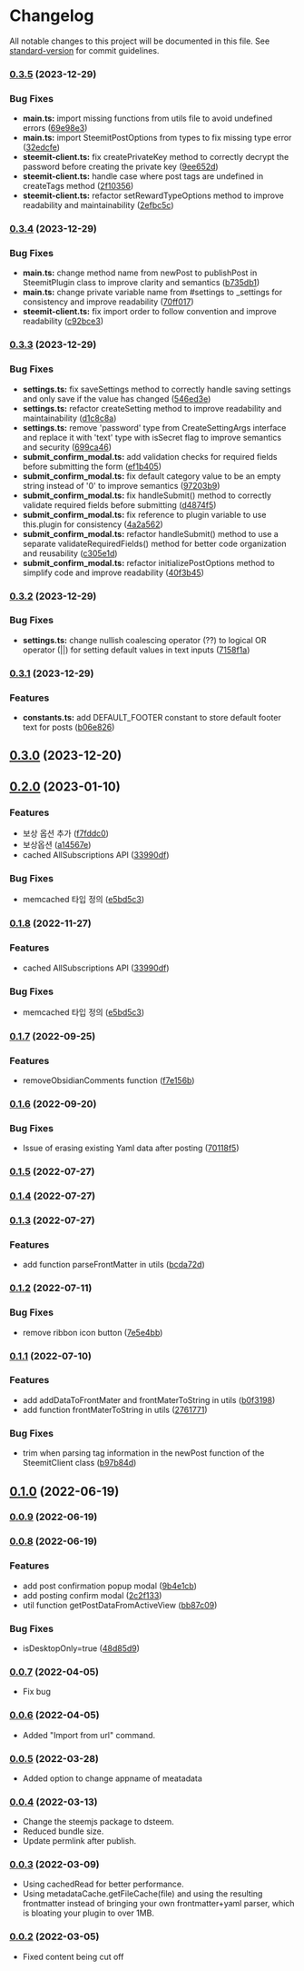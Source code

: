 # Changelog

All notable changes to this project will be documented in this file. See [standard-version](https://github.com/conventional-changelog/standard-version) for commit guidelines.

### [0.3.5](https://github.com/anpigon/obsidian-steemit-plugin/compare/0.3.4...0.3.5) (2023-12-29)


### Bug Fixes

* **main.ts:** import missing functions from utils file to avoid undefined errors ([69e98e3](https://github.com/anpigon/obsidian-steemit-plugin/commit/69e98e3acd2d6c6d82a1a0e50f793bd0851d7ba4))
* **main.ts:** import SteemitPostOptions from types to fix missing type error ([32edcfe](https://github.com/anpigon/obsidian-steemit-plugin/commit/32edcfe11072f1873a905af4e14e215994a1d921))
* **steemit-client.ts:** fix createPrivateKey method to correctly decrypt the password before creating the private key ([9ee652d](https://github.com/anpigon/obsidian-steemit-plugin/commit/9ee652d972b5d50d0504bbf2a91bb02ec87340e9))
* **steemit-client.ts:** handle case where post tags are undefined in createTags method ([2f10356](https://github.com/anpigon/obsidian-steemit-plugin/commit/2f1035674c9143b3dc220798020a143ae88695fd))
* **steemit-client.ts:** refactor setRewardTypeOptions method to improve readability and maintainability ([2efbc5c](https://github.com/anpigon/obsidian-steemit-plugin/commit/2efbc5cd8fe2093d98270b16f2155adbdd0efeae))

### [0.3.4](https://github.com/anpigon/obsidian-steemit-plugin/compare/0.3.3...0.3.4) (2023-12-29)


### Bug Fixes

* **main.ts:** change method name from newPost to publishPost in SteemitPlugin class to improve clarity and semantics ([b735db1](https://github.com/anpigon/obsidian-steemit-plugin/commit/b735db198f495869858cd4f02439fcbfff87d12a))
* **main.ts:** change private variable name from #settings to _settings for consistency and improve readability ([70ff017](https://github.com/anpigon/obsidian-steemit-plugin/commit/70ff017e5966d4e812ee3c467a0c44f95f925061))
* **steemit-client.ts:** fix import order to follow convention and improve readability ([c92bce3](https://github.com/anpigon/obsidian-steemit-plugin/commit/c92bce330a66a79ad3f258adb47f6922bfd6ce47))

### [0.3.3](https://github.com/anpigon/obsidian-steemit-plugin/compare/0.3.2...0.3.3) (2023-12-29)


### Bug Fixes

* **settings.ts:** fix saveSettings method to correctly handle saving settings and only save if the value has changed ([546ed3e](https://github.com/anpigon/obsidian-steemit-plugin/commit/546ed3efe65ac33e935743b0004d00afa0798589))
* **settings.ts:** refactor createSetting method to improve readability and maintainability ([d1c8c8a](https://github.com/anpigon/obsidian-steemit-plugin/commit/d1c8c8a178e5f5a9e98d21b8e27cf9ca0a83abb8))
* **settings.ts:** remove 'password' type from CreateSettingArgs interface and replace it with 'text' type with isSecret flag to improve semantics and security ([699ca46](https://github.com/anpigon/obsidian-steemit-plugin/commit/699ca46777e1173e1fd1b8afaaf9a9a94345fc71))
* **submit_confirm_modal.ts:** add validation checks for required fields before submitting the form ([ef1b405](https://github.com/anpigon/obsidian-steemit-plugin/commit/ef1b405c5587df7350df605d7568f8d5243ecfcd))
* **submit_confirm_modal.ts:** fix default category value to be an empty string instead of '0' to improve semantics ([97203b9](https://github.com/anpigon/obsidian-steemit-plugin/commit/97203b9e07fabd6423c36c04303420fdbb3df4ae))
* **submit_confirm_modal.ts:** fix handleSubmit() method to correctly validate required fields before submitting ([d4874f5](https://github.com/anpigon/obsidian-steemit-plugin/commit/d4874f5ff2c71028c3446dcdea708b54bd01d44d))
* **submit_confirm_modal.ts:** fix reference to plugin variable to use this.plugin for consistency ([4a2a562](https://github.com/anpigon/obsidian-steemit-plugin/commit/4a2a56247d9af3ebb51199e528cd33594b89fb33))
* **submit_confirm_modal.ts:** refactor handleSubmit() method to use a separate validateRequiredFields() method for better code organization and reusability ([c305e1d](https://github.com/anpigon/obsidian-steemit-plugin/commit/c305e1d9f8486df1d04054ed84d51b583c9b3bc1))
* **submit_confirm_modal.ts:** refactor initializePostOptions method to simplify code and improve readability ([40f3b45](https://github.com/anpigon/obsidian-steemit-plugin/commit/40f3b45b0c5fabe5020a0d908ba9d543ddd6fd6d))

### [0.3.2](https://github.com/anpigon/obsidian-steemit-plugin/compare/0.3.1...0.3.2) (2023-12-29)


### Bug Fixes

* **settings.ts:** change nullish coalescing operator (??) to logical OR operator (||) for setting default values in text inputs ([7158f1a](https://github.com/anpigon/obsidian-steemit-plugin/commit/7158f1a5acda0499172c85f237b6f925f3edd545))

### [0.3.1](https://github.com/anpigon/obsidian-steemit-plugin/compare/0.3.0...0.3.1) (2023-12-29)


### Features

* **constants.ts:** add DEFAULT_FOOTER constant to store default footer text for posts ([b06e826](https://github.com/anpigon/obsidian-steemit-plugin/commit/b06e826bfe08dd689f9dfc84718cebdea69ba1a1))

## [0.3.0](https://github.com/anpigon/obsidian-steemit-plugin/compare/0.3.0-beta-2...0.3.0) (2023-12-20)

## [0.2.0](https://github.com/anpigon/obsidian-steemit-plugin/compare/0.1.7...0.2.0) (2023-01-10)


### Features

* 보상 옵션 추가 ([f7fddc0](https://github.com/anpigon/obsidian-steemit-plugin/commit/f7fddc03828bd6b0a915b7b9509d1f849b42a534))
* 보상옵션 ([a14567e](https://github.com/anpigon/obsidian-steemit-plugin/commit/a14567eb8b268be468e0445a4c4ef9a67a86a5cb))
* cached AllSubscriptions API ([33990df](https://github.com/anpigon/obsidian-steemit-plugin/commit/33990df55138630c47fd90230c225c743c9689c8))


### Bug Fixes

* memcached 타입 정의 ([e5bd5c3](https://github.com/anpigon/obsidian-steemit-plugin/commit/e5bd5c303f9c3c86bd11327ae3ccc32b8d210761))

### [0.1.8](https://github.com/anpigon/obsidian-steemit-plugin/compare/0.1.7...0.1.8) (2022-11-27)


### Features

* cached AllSubscriptions API ([33990df](https://github.com/anpigon/obsidian-steemit-plugin/commit/33990df55138630c47fd90230c225c743c9689c8))


### Bug Fixes

* memcached 타입 정의 ([e5bd5c3](https://github.com/anpigon/obsidian-steemit-plugin/commit/e5bd5c303f9c3c86bd11327ae3ccc32b8d210761))

### [0.1.7](https://github.com/anpigon/obsidian-steemit-plugin/compare/0.1.6...0.1.7) (2022-09-25)


### Features

* removeObsidianComments function ([f7e156b](https://github.com/anpigon/obsidian-steemit-plugin/commit/f7e156bec245a4dfde1e63b942376d83afc9b130))

### [0.1.6](https://github.com/anpigon/obsidian-steemit-plugin/compare/0.1.5...0.1.6) (2022-09-20)


### Bug Fixes

* Issue of erasing existing Yaml data after posting ([70118f5](https://github.com/anpigon/obsidian-steemit-plugin/commit/70118f5311600251e143e8b650ed5e1889032608))

### [0.1.5](https://github.com/anpigon/obsidian-steemit-plugin/compare/0.1.4...0.1.5) (2022-07-27)

### [0.1.4](https://github.com/anpigon/obsidian-steemit-plugin/compare/0.1.3...0.1.4) (2022-07-27)

### [0.1.3](https://github.com/anpigon/obsidian-steemit-plugin/compare/0.1.2...0.1.3) (2022-07-27)


### Features

* add function parseFrontMatter in utils ([bcda72d](https://github.com/anpigon/obsidian-steemit-plugin/commit/bcda72df1436eb6ae6c4b159ef6b588c98acf097))

### [0.1.2](https://github.com/anpigon/obsidian-steemit-plugin/compare/0.1.1...0.1.2) (2022-07-11)


### Bug Fixes

* remove ribbon icon button ([7e5e4bb](https://github.com/anpigon/obsidian-steemit-plugin/commit/7e5e4bb8dc6d5f8dfb738849eb384d76e2932778))

### [0.1.1](https://github.com/anpigon/obsidian-steemit-plugin/compare/0.1.0...0.1.1) (2022-07-10)


### Features

* add addDataToFrontMater and frontMaterToString in utils ([b0f3198](https://github.com/anpigon/obsidian-steemit-plugin/commit/b0f3198f666917fcfaa3db1d584cbd050c546984))
* add function frontMaterToString in utils ([2761771](https://github.com/anpigon/obsidian-steemit-plugin/commit/27617711fe18cc7ef51b584276ccecbadcb4a547))


### Bug Fixes

* trim when parsing tag information in the newPost function of the SteemitClient class ([b97b84d](https://github.com/anpigon/obsidian-steemit-plugin/commit/b97b84dc171fb7f081f42e775e2f08a42decfe41))

## [0.1.0](https://github.com/anpigon/obsidian-steemit-plugin/compare/0.0.9...0.1.0) (2022-06-19)

### [0.0.9](https://github.com/anpigon/obsidian-steemit-plugin/compare/0.0.8...0.0.9) (2022-06-19)

### [0.0.8](https://github.com/anpigon/obsidian-steemit-plugin/compare/0.0.7...0.0.8) (2022-06-19)


### Features

* add post confirmation popup modal ([9b4e1cb](https://github.com/anpigon/obsidian-steemit-plugin/commit/9b4e1cb6adb8358e838dec93764b8349f61478c4))
* add posting confirm modal ([2c2f133](https://github.com/anpigon/obsidian-steemit-plugin/commit/2c2f13347230d722fd71b8c56f21122265d93af2))
* util function getPostDataFromActiveView ([bb87c09](https://github.com/anpigon/obsidian-steemit-plugin/commit/bb87c09980d97ccd0b53afd854c2d46a2796c183))


### Bug Fixes

* isDesktopOnly=true ([48d85d9](https://github.com/anpigon/obsidian-steemit-plugin/commit/48d85d9979d93ebde6607617e3cebef4791c21cd))

### [0.0.7](https://github.dev/anpigon/obsidian-steemit-plugin/compare/0.0.6...0.0.7) (2022-04-05)
- Fix bug

### [0.0.6](https://github.dev/anpigon/obsidian-steemit-plugin/compare/0.0.5...0.0.6) (2022-04-05)
- Added "Import from url" command.

### [0.0.5](https://github.dev/anpigon/obsidian-steemit-plugin/compare/0.0.4...0.0.5) (2022-03-28)
- Added option to change appname of meatadata

### [0.0.4](https://github.dev/anpigon/obsidian-steemit-plugin/compare/0.0.3...0.0.4) (2022-03-13)

- Change the steemjs package to dsteem.
- Reduced bundle size.
- Update permlink after publish.

### [0.0.3](https://github.dev/anpigon/obsidian-steemit-plugin/compare/0.0.2...0.0.3) (2022-03-09)

- Using cachedRead for better performance.
- Using metadataCache.getFileCache(file) and using the resulting frontmatter instead of bringing your own frontmatter+yaml parser, which is bloating your plugin to over 1MB.

### [0.0.2](https://github.dev/anpigon/obsidian-steemit-plugin/compare/0.0.1...0.0.2) (2022-03-05)

- Fixed content being cut off
